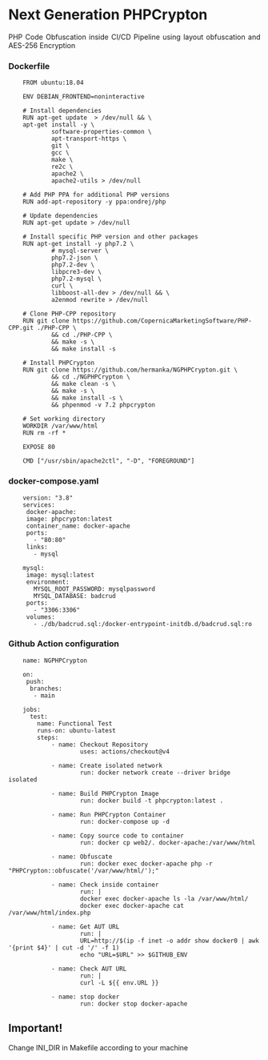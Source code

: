 # Next Generation PHPCrypton

<p style="text-align: justify;">PHP Code Obfuscation inside CI/CD Pipeline using layout obfuscation and AES-256 Encryption</p>

### Dockerfile

        FROM ubuntu:18.04

        ENV DEBIAN_FRONTEND=noninteractive

        # Install dependencies
        RUN apt-get update  > /dev/null && \
        apt-get install -y \
                software-properties-common \
                apt-transport-https \
                git \
                gcc \
                make \
                re2c \
                apache2 \
                apache2-utils > /dev/null

        # Add PHP PPA for additional PHP versions
        RUN add-apt-repository -y ppa:ondrej/php

        # Update dependencies
        RUN apt-get update > /dev/null

        # Install specific PHP version and other packages
        RUN apt-get install -y php7.2 \
                # mysql-server \
                php7.2-json \
                php7.2-dev \
                libpcre3-dev \
                php7.2-mysql \
                curl \
                libboost-all-dev > /dev/null && \
                a2enmod rewrite > /dev/null
        
        # Clone PHP-CPP repository
        RUN git clone https://github.com/CopernicaMarketingSoftware/PHP-CPP.git ./PHP-CPP \
                && cd ./PHP-CPP \
                && make -s \
                && make install -s

        # Install PHPCrypton
        RUN git clone https://github.com/hermanka/NGPHPCrypton.git \
                && cd ./NGPHPCrypton \
                && make clean -s \
                && make -s \
                && make install -s \
                && phpenmod -v 7.2 phpcrypton 

        # Set working directory
        WORKDIR /var/www/html
        RUN rm -rf *

        EXPOSE 80

        CMD ["/usr/sbin/apache2ctl", "-D", "FOREGROUND"]

        
### docker-compose.yaml

        version: "3.8"
        services:
         docker-apache:
         image: phpcrypton:latest
         container_name: docker-apache
         ports:
           - "80:80"
         links:
           - mysql
        
        mysql:
         image: mysql:latest
         environment:
           MYSQL_ROOT_PASSWORD: mysqlpassword
           MYSQL_DATABASE: badcrud
         ports:
           - "3306:3306"
         volumes:
           - ./db/badcrud.sql:/docker-entrypoint-initdb.d/badcrud.sql:ro
 
### Github Action configuration 

        name: NGPHPCrypton

        on:
         push:
          branches:
           - main

        jobs:
          test:
            name: Functional Test
            runs-on: ubuntu-latest
            steps:
                - name: Checkout Repository
                        uses: actions/checkout@v4

                - name: Create isolated network
                        run: docker network create --driver bridge isolated      

                - name: Build PHPCrypton Image
                        run: docker build -t phpcrypton:latest .

                - name: Run PHPCrypton Container
                        run: docker-compose up -d

                - name: Copy source code to container
                        run: docker cp web2/. docker-apache:/var/www/html

                - name: Obfuscate
                        run: docker exec docker-apache php -r "PHPCrypton::obfuscate('/var/www/html/');"

                - name: Check inside container
                        run: |
                        docker exec docker-apache ls -la /var/www/html/
                        docker exec docker-apache cat /var/www/html/index.php

                - name: Get AUT URL
                        run: |
                        URL=http://$(ip -f inet -o addr show docker0 | awk '{print $4}' | cut -d '/' -f 1)
                        echo "URL=$URL" >> $GITHUB_ENV

                - name: Check AUT URL
                        run: |
                        curl -L ${{ env.URL }}
                
                - name: stop docker
                        run: docker stop docker-apache

## Important!

Change INI_DIR in Makefile according to your machine